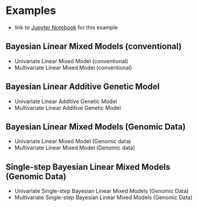 # Examples

* link to [Jupyter Notebook](http://nbviewer.jupyter.org/github/reworkhow/JWAS.jl/blob/master/docs/notebooks/0_index.ipynb) for this example

## Bayesian Linear Mixed Models (conventional)
* Univariate Linear Mixed Model (conventional)
* Multivariate Linear Mixed Model (conventional)

## Bayesian Linear Additive Genetic Model
* Univariate Linear Additive Genetic Model
* Multivariate Linear Additive Genetic Model

## Bayesian Linear Mixed Models (Genomic Data)
* Univariate Linear Mixed Model (Genomic data)
* Multivariate Linear Mixed Model (Genomic data)

## Single-step Bayesian Linear Mixed Models (Genomic Data)
* Univariate Single-step Bayesian Linear Mixed Models (Genomic Data)
* Multivariate Single-step Bayesian Linear Mixed Models (Genomic Data)
